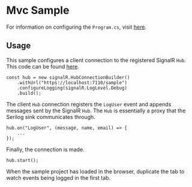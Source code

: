 # Mvc Sample

For information on configuring the `Program.cs`, visit [here](../../src/README.md).

## Usage

This sample configures a client connection to the registered SignalR `Hub`. This code can be found [here](./src/Views/Home/Index.cshtml).

    const hub = new signalR.HubConnectionBuilder()
        .withUrl("https://localhost:7110/sample")
        .configureLogging(signalR.LogLevel.Debug)
        .build();

The client `Hub` connection registers the `LogUser` event and appends messages sent by the SignalR `Hub`. The `Hub` is essentially a proxy that the Serilog sink communicates through.

    hub.on("LogUser", (message, name, email) => {
        ...
    });

Finally, the connection is made.

    hub.start();

When the sample project has loaded in the browser, duplicate the tab to watch events being logged in the first tab.
